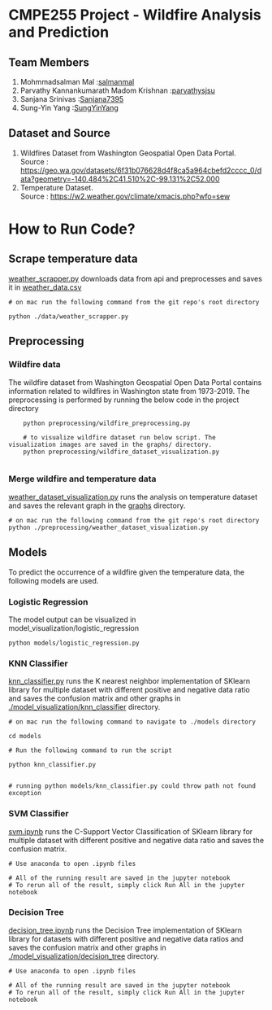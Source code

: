# CMPE255 Project - Wildfire Analysis and Prediction

## Team Members
1. Mohmmadsalman Mal :[salmanmal](https://github.com/salmanmal)
2. Parvathy Kannankumarath Madom Krishnan :[parvathysjsu](https://github.com/parvathysjsu)
3. Sanjana Srinivas :[Sanjana7395](https://github.com/Sanjana7395)
4. Sung-Yin Yang :[SungYinYang](https://github.com/SungYinYang)

## Dataset and Source
1. Wildfires Dataset from Washington Geospatial Open Data Portal.  
Source : https://geo.wa.gov/datasets/6f31b076628d4f8ca5a964cbefd2cccc_0/data?geometry=-140.484%2C41.510%2C-99.131%2C52.000    
2. Temperature Dataset.     
Source : https://w2.weather.gov/climate/xmacis.php?wfo=sew

# How to Run Code?

## Scrape temperature data
[weather_scrapper.py](./data/weather_scrapper.py) downloads data from api and preprocesses and saves it in [weather_data.csv](./data/weather_data.csv)
```
# on mac run the following command from the git repo's root directory

python ./data/weather_scrapper.py

```

    
## Preprocessing
### Wildfire data
The wildfire dataset from Washington Geospatial Open Data Portal contains information related to 
wildfires in Washington state from 1973-2019. The preprocessing is performed by running the below
code in the project directory 
```
    python preprocessing/wildfire_preprocessing.py
    
    # to visualize wildfire dataset run below script. The visualization images are saved in the graphs/ directory.
    python preprocessing/wildfire_dataset_visualization.py
    
 ```   
    
    
### Merge wildfire and temperature data
[weather_dataset_visualization.py](./preprocessing/weather_dataset_visualization.py) runs the analysis on temperature dataset and saves the relevant graph in the [graphs](./graphs) directory.
```
# on mac run the following command from the git repo's root directory 
python ./preprocessing/weather_dataset_visualization.py
```

## Models
To predict the occurrence of a wildfire given the temperature data, the following models are used.
### Logistic Regression
The model output can be visualized in model_visualization/logistic_regression

    python models/logistic_regression.py


### KNN Classifier
[knn_classifier.py](./models/knn_classifier.py) runs the K nearest neighbor implementation of SKlearn library for multiple dataset with different positive and negative data ratio and saves the confusion matrix and other graphs in [./model_visualization/knn_classifier](./model_visualization/knn_classifier) directory.
```
# on mac run the following command to navigate to ./models directory

cd models

# Run the following command to run the script

python knn_classifier.py


# running python models/knn_classifier.py could throw path not found exception
```

### SVM Classifier
[svm.ipynb](./models/svm.ipynb) runs the C-Support Vector Classification of SKlearn library for multiple dataset with different positive and negative data ratio and saves the confusion matrix.

```
# Use anaconda to open .ipynb files

# All of the running result are saved in the jupyter notebook
# To rerun all of the result, simply click Run All in the jupyter notebook
```

### Decision Tree
[decision_tree.ipynb](./models/decision_tree.ipynb) runs the Decision Tree implementation of SKlearn library for datasets with different positive and negative data ratios and saves the confusion matrix and other graphs in [./model_visualization/decision_tree](./model_visualization/decision_tree) directory.

```
# Use anaconda to open .ipynb files

# All of the running result are saved in the jupyter notebook
# To rerun all of the result, simply click Run All in the jupyter notebook
```
